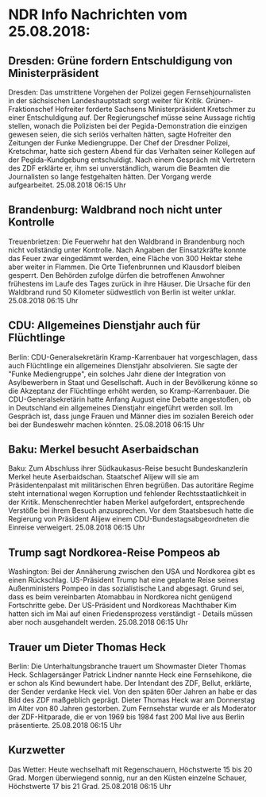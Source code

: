 # NDR Info Nachrichten vom 25.08.2018:


## Dresden: Grüne fordern Entschuldigung von Ministerpräsident
Dresden: Das umstrittene Vorgehen der Polizei gegen Fernsehjournalisten in der sächsischen Landeshauptstadt sorgt weiter für Kritik. Grünen-Fraktionschef Hofreiter forderte Sachsens Ministerpräsident Kretschmer zu einer Entschuldigung auf. Der Regierungschef müsse seine Aussage richtig stellen, wonach die Polizisten bei der Pegida-Demonstration die einzigen gewesen seien, die sich seriös verhalten hätten, sagte Hofreiter den Zeitungen der Funke Mediengruppe. Der Chef der Dresdner Polizei, Kretschmar, hatte sich gestern Abend für das Verhalten seiner Kollegen auf der Pegida-Kundgebung entschuldigt. Nach einem Gespräch mit Vertretern des ZDF erklärte er, ihm sei unverständlich, warum die Beamten die Journalisten so lange festgehalten hätten. Der Vorgang werde aufgearbeitet. 25.08.2018 06:15 Uhr 

## Brandenburg: Waldbrand noch nicht unter Kontrolle
Treuenbrietzen:	Die Feuerwehr hat den Waldbrand in Brandenburg noch nicht vollständig unter Kontrolle. Nach Angaben der Einsatzkräfte konnte das Feuer zwar eingedämmt werden, eine Fläche von 300 Hektar stehe aber weiter in Flammen. Die Orte  Tiefenbrunnen und Klausdorf bleiben gesperrt. Den Behörden zufolge dürfen die betroffenen Anwohner frühestens im Laufe des Tages zurück in ihre Häuser. Die Ursache für den Waldbrand rund 50 Kilometer südwestlich von Berlin ist weiter unklar. 25.08.2018 06:15 Uhr 

## CDU: Allgemeines Dienstjahr auch für Flüchtlinge
Berlin:	CDU-Generalsekretärin Kramp-Karrenbauer hat vorgeschlagen, dass auch Flüchtlinge ein allgemeines Dienstjahr absolvieren. Sie sagte der "Funke Mediengruppe", ein solches Jahr diene der Integration von Asylbewerbern in Staat und Gesellschaft. Auch in der Bevölkerung könne so die Akzeptanz der Flüchtlinge erhöht werden, so Kramp-Karrenbauer. Die CDU-Generalsekretärin hatte Anfang August eine Debatte angestoßen, ob in Deutschland ein allgemeines Dienstjahr eingeführt werden soll. Im Gespräch ist, dass junge Frauen und Männer dies im sozialen Bereich oder bei der Bundeswehr machen könnten. 25.08.2018 06:15 Uhr 

## Baku: Merkel besucht Aserbaidschan
Baku: Zum Abschluss ihrer Südkaukasus-Reise besucht Bundeskanzlerin Merkel heute Aserbaidschan. Staatschef Alijew will sie am Präsidentenpalast mit militärischen Ehren begrüßen. Das autoritäre Regime steht international wegen Korruption und fehlender Rechtsstaatlichkeit in der Kritik. Menschenrechtler haben Merkel aufgefordert, entsprechende Verstöße bei ihrem Besuch anzusprechen. Vor dem Staatsbesuch hatte die Regierung von Präsident Alijew einem CDU-Bundestagsabgeordneten die Einreise verweigert. 25.08.2018 06:15 Uhr 

## Trump sagt Nordkorea-Reise Pompeos ab
Washington: Bei der Annäherung zwischen den USA und Nordkorea gibt es einen Rückschlag. US-Präsident Trump hat eine geplante Reise seines Außenministers Pompeo in das sozialistische Land abgesagt. Grund sei, dass es beim vereinbarten Atomabbau in Nordkorea nicht genügend Fortschritte gebe. Der US-Präsident und Nordkoreas Machthaber Kim hatten sich im Mai auf einen Friedensprozess verständigt - Details müssen aber noch ausgehandelt werden. 25.08.2018 06:15 Uhr 

## Trauer um Dieter Thomas Heck
Berlin: Die Unterhaltungsbranche trauert um Showmaster Dieter Thomas Heck. Schlagersänger Patrick Lindner nannte Heck eine Fernsehikone, die er schon als Kind bewundert habe. Der Intendant des ZDF, Bellut, erklärte, der Sender verdanke Heck viel. Von den späten 60er Jahren an habe er das Bild des ZDF maßgeblich geprägt. Dieter Thomas Heck war am Donnerstag im Alter von 80 Jahren gestorben. Zum Fernsehstar wurde er als Moderator der ZDF-Hitparade, die er von 1969 bis 1984 fast 200 Mal live aus Berlin präsentierte. 25.08.2018 06:15 Uhr 

## Kurzwetter
Das Wetter: Heute wechselhaft mit Regenschauern, Höchstwerte 15 bis 20 Grad. Morgen überwiegend sonnig, nur an den Küsten einzelne Schauer, Höchstwerte 17 bis 21 Grad. 25.08.2018 06:15 Uhr 
